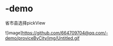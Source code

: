 # -demo
省市县选择pickView

![image]https://github.com/664709704@qq.com/-demo/proviceByCity/img/Untitled.gif
